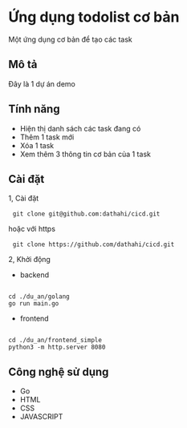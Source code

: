 # Ứng dụng todolist cơ bản
Một ứng dụng cơ bản để tạo các task

## Mô tả
Đây là 1 dự án demo 

## Tính năng

- Hiện thị danh sách các task đang có
- Thêm 1 task mới
- Xóa 1 task
- Xem thêm 3 thông tin cơ bản của 1 task

## Cài đặt 
1, Cài đặt
<pre> <code>git clone git@github.com:dathahi/cicd.git</code> </pre>
hoặc với https
<pre> <code>git clone https://github.com/dathahi/cicd.git</code> </pre>

2, Khởi động
- backend
<pre><code>
cd ./du_an/golang
go run main.go
</code></pre>
- frontend
<pre><code>
cd ./du_an/frontend_simple
python3 -m http.server 8080
</code></pre>
## Công nghệ sử dụng
- Go
- HTML
- CSS
- JAVASCRIPT
